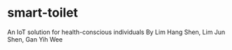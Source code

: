 # smart-toilet
An IoT solution for health-conscious individuals
By Lim Hang Shen, Lim Jun Shen, Gan Yih Wee
